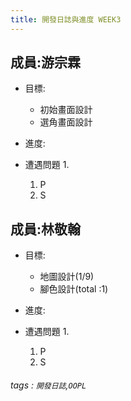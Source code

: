 ```yaml
---
title: 開發日誌與進度 WEEK3
---
```


## 成員:游宗霖
- 目標:
     - 初始畫面設計
     - 選角畫面設計
- 進度:

- 遭遇問題
    1.
    1. P
    2. S
## 成員:林敬翰
-    目標:
     - 地圖設計(1/9)
     - 腳色設計(total :1)
- 進度:

- 遭遇問題
    1.
    1. P
    2. S
###### tags : `開發日誌`,`OOPL`






